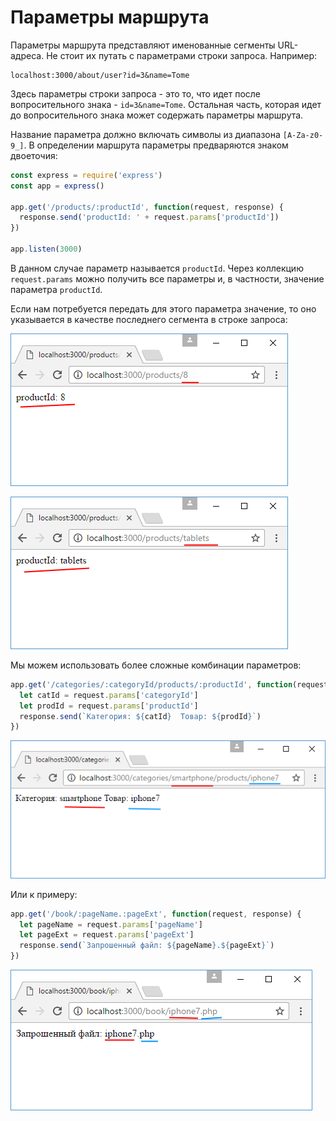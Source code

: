 # Параметры маршрута

Параметры маршрута представляют именованные сегменты URL-адреса. Не стоит их путать с параметрами строки запроса. Например:

```
localhost:3000/about/user?id=3&name=Tome
```

Здесь параметры строки запроса - это то, что идет после вопросительного знака - `id=3&name=Tome`. Остальная часть, которая идет до вопросительного знака может содержать параметры маршрута.

Название параметра должно включать символы из диапазона `[A-Za-z0-9_]`. В определении маршрута параметры предваряются знаком двоеточия:

```js
const express = require('express')
const app = express()

app.get('/products/:productId', function(request, response) {
  response.send('productId: ' + request.params['productId'])
})

app.listen(3000)
```

В данном случае параметр называется `productId`. Через коллекцию `request.params` можно получить все параметры и, в частности, значение параметра `productId`.

Если нам потребуется передать для этого параметра значение, то оно указывается в качестве последнего сегмента в строке запроса:

![4.14.png](4.14.png)

![4.15.png](4.15.png)

Мы можем использовать более сложные комбинации параметров:

```js
app.get('/categories/:categoryId/products/:productId', function(request, response) {
  let catId = request.params['categoryId']
  let prodId = request.params['productId']
  response.send(`Категория: ${catId}  Товар: ${prodId}`)
})
```

![4.16.png](4.16.png)

Или к примеру:

```js
app.get('/book/:pageName.:pageExt', function(request, response) {
  let pageName = request.params['pageName']
  let pageExt = request.params['pageExt']
  response.send(`Запрошенный файл: ${pageName}.${pageExt}`)
})
```

![4.17.png](4.17.png)
